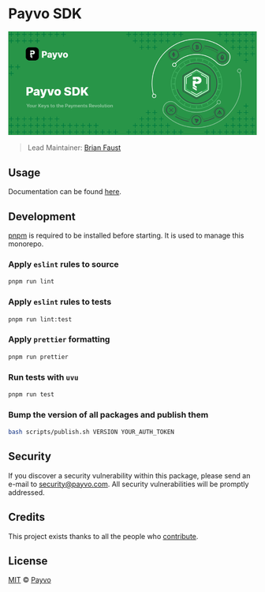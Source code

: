 # Payvo SDK

<p align="center">
    <img src="./banner.png" />
</p>

> Lead Maintainer: [Brian Faust](https://github.com/faustbrian)

## Usage

Documentation can be found [here](https://ark.dev/docs/payvo-sdk).

## Development

[pnpm](https://pnpm.js.org/en/) is required to be installed before starting. It is used to manage this monorepo.

### Apply `eslint` rules to source

```bash
pnpm run lint
```

### Apply `eslint` rules to tests

```bash
pnpm run lint:test
```

### Apply `prettier` formatting

```bash
pnpm run prettier
```

### Run tests with `uvu`

```bash
pnpm run test
```

### Bump the version of all packages and publish them

```bash
bash scripts/publish.sh VERSION YOUR_AUTH_TOKEN
```

## Security

If you discover a security vulnerability within this package, please send an e-mail to security@payvo.com. All security vulnerabilities will be promptly addressed.

## Credits

This project exists thanks to all the people who [contribute](../../contributors).

## License

[MIT](LICENSE) © [Payvo](https://payvo.com)
